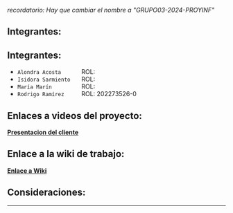 *recordatorio: Hay que cambiar el nombre a "GRUPO03-2024-PROYINF"*

## Integrantes:
## Integrantes:
+ `Alondra Acosta      ` ROL: <br>
+ `Isidora Sarmiento   ` ROL: <br>
+ `María Marín         ` ROL: <br>
+ `Rodrigo Ramírez     ` ROL: 202273526-0 <br>
  
## Enlaces a videos del proyecto:
**[Presentacion del cliente](https://www.youtube.com/watch?v=abJau21SDIk)**

## Enlace a la wiki de trabajo:
**[Enlace a Wiki]()**

## Consideraciones:
---
